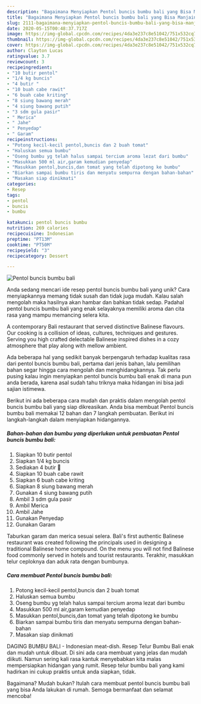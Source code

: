 ```yaml
---
description: "Bagaimana Menyiapkan Pentol buncis bumbu bali yang Bisa Manjain Lidah"
title: "Bagaimana Menyiapkan Pentol buncis bumbu bali yang Bisa Manjain Lidah"
slug: 2111-bagaimana-menyiapkan-pentol-buncis-bumbu-bali-yang-bisa-manjain-lidah
date: 2020-05-15T00:48:37.717Z
image: https://img-global.cpcdn.com/recipes/4da3e237c8e51042/751x532cq70/pentol-buncis-bumbu-bali-foto-resep-utama.jpg
thumbnail: https://img-global.cpcdn.com/recipes/4da3e237c8e51042/751x532cq70/pentol-buncis-bumbu-bali-foto-resep-utama.jpg
cover: https://img-global.cpcdn.com/recipes/4da3e237c8e51042/751x532cq70/pentol-buncis-bumbu-bali-foto-resep-utama.jpg
author: Clayton Lucas
ratingvalue: 3.7
reviewcount: 3
recipeingredient:
- "10 butir pentol"
- "1/4 kg buncis"
- "4 butir "
- "10 buah cabe rawit"
- "6 buah cabe kriting"
- "8 siung bawang merah"
- "4 siung bawang putih"
- "3 sdm gula pasir"
- " Merica"
- " Jahe"
- " Penyedap"
- " Garam"
recipeinstructions:
- "Potong kecil-kecil pentol,buncis dan 2 buah tomat"
- "Haluskan semua bumbu"
- "Oseng bumbu yg telah halus sampai tercium aroma lezat dari bumbu"
- "Masukkan 500 ml air,garam kemudian penyedap"
- "Masukkan pentol,buncis,dan tomat yang telah dipotong ke bumbu"
- "Biarkan sampai bumbu tiris dan menyatu sempurna dengan bahan-bahan"
- "Masakan siap dinikmati"
categories:
- Resep
tags:
- pentol
- buncis
- bumbu

katakunci: pentol buncis bumbu 
nutrition: 269 calories
recipecuisine: Indonesian
preptime: "PT13M"
cooktime: "PT50M"
recipeyield: "3"
recipecategory: Dessert

---
```



![Pentol buncis bumbu bali](https://img-global.cpcdn.com/recipes/4da3e237c8e51042/751x532cq70/pentol-buncis-bumbu-bali-foto-resep-utama.jpg)

Anda sedang mencari ide resep pentol buncis bumbu bali yang unik? Cara menyiapkannya memang tidak susah dan tidak juga mudah. Kalau salah mengolah maka hasilnya akan hambar dan bahkan tidak sedap. Padahal pentol buncis bumbu bali yang enak selayaknya memiliki aroma dan cita rasa yang mampu memancing selera kita.

A contemporary Bali restaurant that served distinctive Balinese flavours. Our cooking is a collision of ideas, cultures, techniques and gestures. Serving you high crafted delectable Balinese inspired dishes in a cozy atmosphere that play along with mellow ambient.

Ada beberapa hal yang sedikit banyak berpengaruh terhadap kualitas rasa dari pentol buncis bumbu bali, pertama dari jenis bahan, lalu pemilihan bahan segar hingga cara mengolah dan menghidangkannya. Tak perlu pusing kalau ingin menyiapkan pentol buncis bumbu bali enak di mana pun anda berada, karena asal sudah tahu triknya maka hidangan ini bisa jadi sajian istimewa.


Berikut ini ada beberapa cara mudah dan praktis dalam mengolah pentol buncis bumbu bali yang siap dikreasikan. Anda bisa membuat Pentol buncis bumbu bali memakai 12 bahan dan 7 langkah pembuatan. Berikut ini langkah-langkah dalam menyiapkan hidangannya.

<!--inarticleads1-->

##### Bahan-bahan dan bumbu yang diperlukan untuk pembuatan Pentol buncis bumbu bali:

1. Siapkan 10 butir pentol
1. Siapkan 1/4 kg buncis
1. Sediakan 4 butir 🍅
1. Siapkan 10 buah cabe rawit
1. Siapkan 6 buah cabe kriting
1. Siapkan 8 siung bawang merah
1. Gunakan 4 siung bawang putih
1. Ambil 3 sdm gula pasir
1. Ambil  Merica
1. Ambil  Jahe
1. Gunakan  Penyedap
1. Gunakan  Garam


Taburkan garam dan merica sesuai selera. Bali&#39;s first authentic Balinese restaurant was created following the principals used in designing a traditional Balinese home compound. On the menu you will not find Balinese food commonly served in hotels and tourist restaurants. Terakhir, masukkan telur ceploknya dan aduk rata dengan bumbunya. 

<!--inarticleads2-->

##### Cara membuat Pentol buncis bumbu bali:

1. Potong kecil-kecil pentol,buncis dan 2 buah tomat
1. Haluskan semua bumbu
1. Oseng bumbu yg telah halus sampai tercium aroma lezat dari bumbu
1. Masukkan 500 ml air,garam kemudian penyedap
1. Masukkan pentol,buncis,dan tomat yang telah dipotong ke bumbu
1. Biarkan sampai bumbu tiris dan menyatu sempurna dengan bahan-bahan
1. Masakan siap dinikmati


DAGING BUMBU BALI - Indonesian meat-dish. Resep Telur Bumbu Bali enak dan mudah untuk dibuat. Di sini ada cara membuat yang jelas dan mudah diikuti. Namun sering kali rasa kantuk menyebabkan kita malas mempersiapkan hidangan yang rumit. Resep telur bumbu bali yang kami hadirkan ini cukup praktis untuk anda siapkan, tidak. 

Bagaimana? Mudah bukan? Itulah cara membuat pentol buncis bumbu bali yang bisa Anda lakukan di rumah. Semoga bermanfaat dan selamat mencoba!
